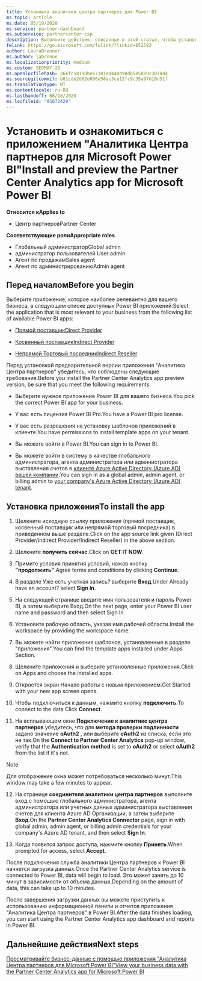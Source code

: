 ```yaml
---
title: Установка аналитики центра партнеров для Power BI
ms.topic: article
ms.date: 05/19/2020
ms.service: partner-dashboard
ms.subservice: partnercenter-csp
description: Выполните действия, описанные в этой статье, чтобы установить и просмотреть приложение аналитики центра партнеров для Power BI (для прямых партнеров в CSP).
fwlink: https://go.microsoft.com/fwlink/?linkid=852583
author: LauraBrenner
ms.author: labrenne
ms.localizationpriority: medium
ms.custom: SEOMAY.20
ms.openlocfilehash: 36efc58198be67181ed448d90db505889c3070d4
ms.sourcegitcommit: b81cde2d62e096e58ac3ce12fc9c35a97d10d51f
ms.translationtype: MT
ms.contentlocale: ru-RU
ms.lasthandoff: 06/18/2020
ms.locfileid: "85072420"
---
```

# <a name="install-and-preview-the-partner-center-analytics-app-for-microsoft-power-bi"></a><span data-ttu-id="53728-103">Установить и ознакомиться с приложением "Аналитика Центра партнеров для Microsoft Power BI"</span><span class="sxs-lookup"><span data-stu-id="53728-103">Install and preview the Partner Center Analytics app for Microsoft Power BI</span></span>

<span data-ttu-id="53728-104">**Относится к**</span><span class="sxs-lookup"><span data-stu-id="53728-104">**Applies to**</span></span>

- <span data-ttu-id="53728-105">Центр партнеров</span><span class="sxs-lookup"><span data-stu-id="53728-105">Partner Center</span></span>

<span data-ttu-id="53728-106">**Соответствующие роли**</span><span class="sxs-lookup"><span data-stu-id="53728-106">**Appropriate roles**</span></span>
-   <span data-ttu-id="53728-107">Глобальный администратор</span><span class="sxs-lookup"><span data-stu-id="53728-107">Global admin</span></span>
-   <span data-ttu-id="53728-108">администратор пользователей.</span><span class="sxs-lookup"><span data-stu-id="53728-108">User admin</span></span>
-   <span data-ttu-id="53728-109">Агент по продажам</span><span class="sxs-lookup"><span data-stu-id="53728-109">Sales agent</span></span>
-   <span data-ttu-id="53728-110">Агент по администрированию</span><span class="sxs-lookup"><span data-stu-id="53728-110">Admin agent</span></span>

## <a name="before-you-begin"></a><span data-ttu-id="53728-111">Перед началом</span><span class="sxs-lookup"><span data-stu-id="53728-111">Before you begin</span></span>

<span data-ttu-id="53728-112">Выберите приложение, которое наиболее релевантно для вашего бизнеса, в следующем списке доступных Power BI приложений:</span><span class="sxs-lookup"><span data-stu-id="53728-112">Select the application that is most relevant to your business from the following list of available Power BI apps:</span></span>
- [<span data-ttu-id="53728-113">Прямой поставщик</span><span class="sxs-lookup"><span data-stu-id="53728-113">Direct Provider</span></span>](https://appsource.microsoft.com/en-us/product/power-bi/partnercenteranalytics.direct_provider_partner_analytics)

- [<span data-ttu-id="53728-114">Косвенный поставщик</span><span class="sxs-lookup"><span data-stu-id="53728-114">Indirect Provider</span></span>](https://appsource.microsoft.com/en-us/product/power-bi/partnercenteranalytics.indirect_provider_partner_analytics)

- [<span data-ttu-id="53728-115">Непрямой Торговый посредник</span><span class="sxs-lookup"><span data-stu-id="53728-115">Indirect Reseller</span></span>](https://appsource.microsoft.com/en-us/product/power-bi/partnercenteranalytics.indirect_reseller_partner_analytics)

<span data-ttu-id="53728-116">Перед установкой предварительной версии приложения "Аналитика Центра партнеров" убедитесь, что соблюдены следующие требования.</span><span class="sxs-lookup"><span data-stu-id="53728-116">Before you install the Partner Center Analytics app preview version, be sure that you meet the following requirements.</span></span>

- <span data-ttu-id="53728-117">Выберите нужное приложение Power BI для вашего бизнеса.</span><span class="sxs-lookup"><span data-stu-id="53728-117">You pick the correct Power BI app for your business.</span></span>

- <span data-ttu-id="53728-118">У вас есть лицензия Power BI Pro.</span><span class="sxs-lookup"><span data-stu-id="53728-118">You have a Power BI pro license.</span></span>

- <span data-ttu-id="53728-119">У вас есть разрешения на установку шаблонов приложений в клиенте.</span><span class="sxs-lookup"><span data-stu-id="53728-119">You have permissions to install template apps on your tenant.</span></span>

- <span data-ttu-id="53728-120">Вы можете войти в Power BI.</span><span class="sxs-lookup"><span data-stu-id="53728-120">You can sign in to Power BI.</span></span>

- <span data-ttu-id="53728-121">Вы можете войти в систему в качестве глобального администратора, агента администратора или администратора выставления счетов в [клиенте Azure Active Directory (Azure AD) вашей компании](azure-active-directory-tenants-and-partner-center.md).</span><span class="sxs-lookup"><span data-stu-id="53728-121">You can sign in as a global admin, admin agent, or billing admin to [your company's Azure Active Directory (Azure AD) tenant](azure-active-directory-tenants-and-partner-center.md).</span></span>

## <a name="to-install-the-app"></a><span data-ttu-id="53728-122">Установка приложения</span><span class="sxs-lookup"><span data-stu-id="53728-122">To install the app</span></span>

1. <span data-ttu-id="53728-123">Щелкните исходную ссылку приложения (прямой поставщик, косвенный поставщик или непрямой торговый посредника) в приведенном выше разделе.</span><span class="sxs-lookup"><span data-stu-id="53728-123">Click on the app source link given (Direct Provider/Indirect Provider/Indirect Reseller) in the above section.</span></span>

2. <span data-ttu-id="53728-124">Щелкните **получить сейчас**.</span><span class="sxs-lookup"><span data-stu-id="53728-124">Click on **GET IT NOW**.</span></span> 

3. <span data-ttu-id="53728-125">Примите условия принятия условий, нажав кнопку **"продолжить"**.</span><span class="sxs-lookup"><span data-stu-id="53728-125">Agree terms and conditions by clicking **Continue**.</span></span>

4. <span data-ttu-id="53728-126">В разделе Уже есть учетная запись? выберите **Вход**.</span><span class="sxs-lookup"><span data-stu-id="53728-126">Under Already have an account? select **Sign In**.</span></span>

5. <span data-ttu-id="53728-127">На следующей странице введите имя пользователя и пароль Power BI, а затем выберите Вход.</span><span class="sxs-lookup"><span data-stu-id="53728-127">On the next page, enter your Power BI user name and password and then select Sign In.</span></span>

6. <span data-ttu-id="53728-128">Установите рабочую область, указав имя рабочей области.</span><span class="sxs-lookup"><span data-stu-id="53728-128">Install the workspace by providing the workspace name.</span></span>

7. <span data-ttu-id="53728-129">Вы можете найти приложения шаблонов, установленные в разделе "приложения".</span><span class="sxs-lookup"><span data-stu-id="53728-129">You can find the template apps installed under Apps Section.</span></span>

8. <span data-ttu-id="53728-130">Щелкните приложения и выберите установленные приложения.</span><span class="sxs-lookup"><span data-stu-id="53728-130">Click on Apps and choose the installed apps.</span></span>

9. <span data-ttu-id="53728-131">Откроется экран Начало работы с новым приложением.</span><span class="sxs-lookup"><span data-stu-id="53728-131">Get Started with your new app screen opens.</span></span>

10. <span data-ttu-id="53728-132">Чтобы подключиться к данным, нажмите кнопку **подключить**.</span><span class="sxs-lookup"><span data-stu-id="53728-132">To connect to the data Click **Connect**.</span></span>

11. <span data-ttu-id="53728-133">На всплывающем окне **Подключение к аналитике центра партнеров** убедитесь, что для **метода проверки подлинности** задано значение **oAuth2** , или выберите **oAuth2** из списка, если это не так.</span><span class="sxs-lookup"><span data-stu-id="53728-133">On the **Connect to Partner Center Analytics** pop-up window, verify that the **Authentication method** is set to **oAuth2** or select **oAuth2** from the list if it's not.</span></span> 

> [!NOTE]  
>  <span data-ttu-id="53728-134">Для отображение окна может потребоваться несколько минут.</span><span class="sxs-lookup"><span data-stu-id="53728-134">This window may take a few minutes to appear.</span></span>

12. <span data-ttu-id="53728-135">На странице **соединителя аналитики центра партнеров** выполните вход с помощью глобального администратора, агента администратора или учетных данных администратора выставления счетов для клиента Azure AD Организации, а затем выберите **Вход**.</span><span class="sxs-lookup"><span data-stu-id="53728-135">On the **Partner Center Analytics Connector** page, sign in with global admin, admin agent, or billing admin credentials for your company's Azure AD tenant, and then select **Sign In**.</span></span>
 
13. <span data-ttu-id="53728-136">Когда появится запрос доступа, нажмите кнопку **Принять**.</span><span class="sxs-lookup"><span data-stu-id="53728-136">When prompted for access, select **Accept**.</span></span> 

<span data-ttu-id="53728-137">После подключения служба аналитики Центра партнеров к Power BI начнется загрузка данных.</span><span class="sxs-lookup"><span data-stu-id="53728-137">Once the Partner Center Analytics service is connected to Power BI, data will begin to load.</span></span> <span data-ttu-id="53728-138">Это может занять до 10 минут в зависимости от объема данных.</span><span class="sxs-lookup"><span data-stu-id="53728-138">Depending on the amount of data, this can take up to 10 minutes.</span></span> 

<span data-ttu-id="53728-139">После завершения загрузки данных вы можете приступить к использованию информационной панели и отчетов приложения "Аналитика Центра партнеров" в Power BI.</span><span class="sxs-lookup"><span data-stu-id="53728-139">After the data finishes loading, you can start using the Partner Center Analytics app dashboard and reports in Power BI.</span></span>

## <a name="next-steps"></a><span data-ttu-id="53728-140">Дальнейшие действия</span><span class="sxs-lookup"><span data-stu-id="53728-140">Next steps</span></span>

[<span data-ttu-id="53728-141">Просматривайте бизнес-данные с помощью приложения "Аналитика Центра партнеров для Microsoft Power BI"</span><span class="sxs-lookup"><span data-stu-id="53728-141">View your business data with the Partner Center Analytics app for Microsoft Power BI</span></span>](power-bi-app-for-direct-partners-use.md)
